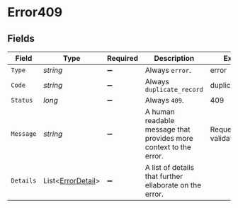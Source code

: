 # Error409


## Fields

| Field                                                             | Type                                                              | Required                                                          | Description                                                       | Example                                                           |
| ----------------------------------------------------------------- | ----------------------------------------------------------------- | ----------------------------------------------------------------- | ----------------------------------------------------------------- | ----------------------------------------------------------------- |
| `Type`                                                            | *string*                                                          | :heavy_minus_sign:                                                | Always `error`.                                                   | error                                                             |
| `Code`                                                            | *string*                                                          | :heavy_minus_sign:                                                | Always `duplicate_record`                                         | duplicate_record                                                  |
| `Status`                                                          | *long*                                                            | :heavy_minus_sign:                                                | Always `409`.                                                     | 409                                                               |
| `Message`                                                         | *string*                                                          | :heavy_minus_sign:                                                | A human readable message that provides more context to the error. | Request failed validation                                         |
| `Details`                                                         | List<[ErrorDetail](../../Models/Components/ErrorDetail.md)>       | :heavy_minus_sign:                                                | A list of details that further ellaborate on the error.           |                                                                   |